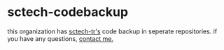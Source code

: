# sctech-codebackup
this organization has <a href="https://github.com/sctech-tr">sctech-tr's</a> code backup in seperate repositories.
if you have any questions, <a href="https://sctech.mooo.com/contact.html">contact me.</a>
